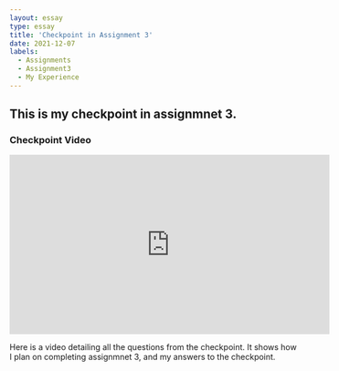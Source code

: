 ```yaml
---
layout: essay
type: essay
title: 'Checkpoint in Assignment 3'
date: 2021-12-07
labels:
  - Assignments
  - Assignment3
  - My Experience
---
```

<h2>This is my checkpoint in assignmnet 3.</h2>
<h3 id="checkpoint">Checkpoint Video</h3>
<iframe width="560" height="315" src="https://www.youtube.com/embed/L_TWBVAHewg" title="YouTube video player" frameborder="0" allow="accelerometer; autoplay; clipboard-write; encrypted-media; gyroscope; picture-in-picture" allowfullscreen></iframe>
<p>Here is a video detailing all the questions from the checkpoint. It shows how I plan on completing assignmnet 3, and my answers to the checkpoint.</p>